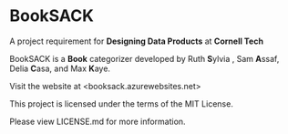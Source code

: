 # BookSACK
A project requirement for **Designing Data Products** at **Cornell Tech**

BookSACK is a **Book** categorizer developed by Ruth **S**ylvia , Sam **A**ssaf, Delia **C**asa, and Max **K**aye. 

Visit the website at <booksack.azurewebsites.net>

This project is licensed under the terms of the MIT License.

Please view LICENSE.md for more information.